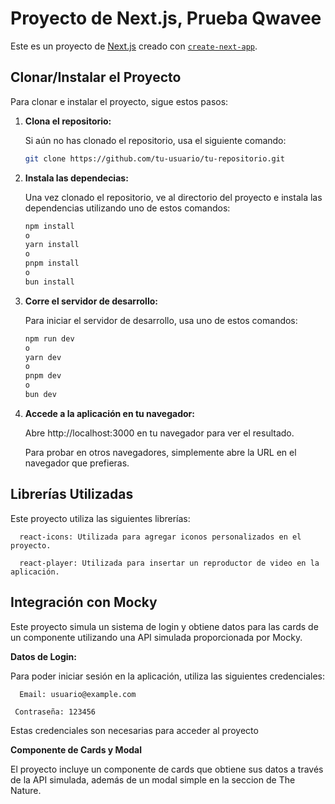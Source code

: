 # Proyecto de Next.js, Prueba Qwavee

Este es un proyecto de [Next.js](https://nextjs.org) creado con [`create-next-app`](https://nextjs.org/docs/app/api-reference/cli/create-next-app).

## Clonar/Instalar el Proyecto

Para clonar e instalar el proyecto, sigue estos pasos:

1. **Clona el repositorio:**

   Si aún no has clonado el repositorio, usa el siguiente comando:

   ```bash
   git clone https://github.com/tu-usuario/tu-repositorio.git

2. **Instala las dependecias:**

   Una vez clonado el repositorio, ve al directorio del proyecto e instala las dependencias utilizando uno de estos comandos:
   
   ```bash
   npm install
   o
   yarn install
   o
   pnpm install
   o
   bun install

3. **Corre el servidor de desarrollo:**

   Para iniciar el servidor de desarrollo, usa uno de estos comandos:

   ```bash
   npm run dev
   o
   yarn dev
   o
   pnpm dev
   o
   bun dev

4. **Accede a la aplicación en tu navegador:**
   
   Abre http://localhost:3000 en tu navegador para ver el resultado.
   
   Para probar en otros navegadores, simplemente abre la URL en el navegador que prefieras.

## Librerías Utilizadas

   Este proyecto utiliza las siguientes librerías:
   
      react-icons: Utilizada para agregar iconos personalizados en el proyecto.
      
      react-player: Utilizada para insertar un reproductor de video en la aplicación.

## Integración con Mocky

   Este proyecto simula un sistema de login y obtiene datos para las cards de un componente utilizando una API simulada proporcionada por Mocky.

**Datos de Login:**

  Para poder iniciar sesión en la aplicación, utiliza las siguientes credenciales:

      Email: usuario@example.com
      
     Contraseña: 123456

  Estas credenciales son necesarias para acceder al proyecto

**Componente de Cards y Modal**

El proyecto incluye un componente de cards que obtiene sus datos a través de la API simulada, además de un modal simple en la seccion de The Nature.
  

